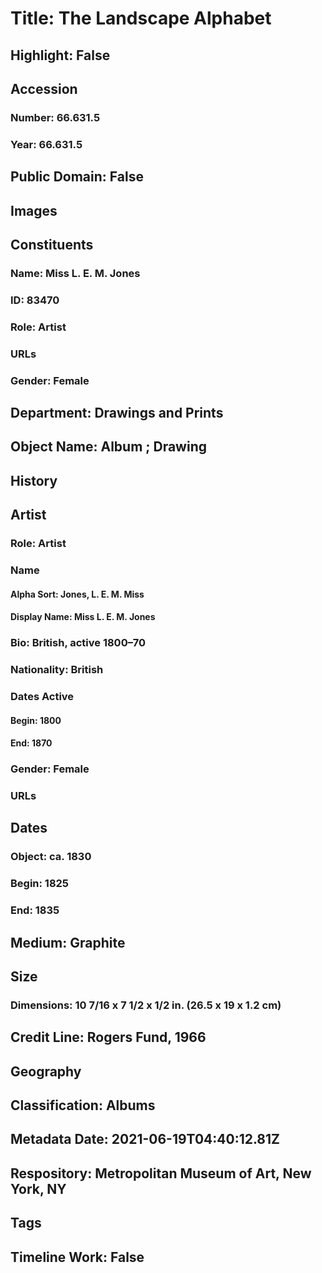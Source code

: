 # Title: The Landscape Alphabet
## Highlight: False
## Accession
### Number: 66.631.5
### Year: 66.631.5
## Public Domain: False
## Images
## Constituents
### Name: Miss L. E. M. Jones
### ID: 83470
### Role: Artist
### URLs
### Gender: Female
## Department: Drawings and Prints
## Object Name: Album ; Drawing
## History
## Artist
### Role: Artist
### Name
#### Alpha Sort: Jones, L. E. M. Miss
#### Display Name: Miss L. E. M. Jones
### Bio: British, active 1800–70
### Nationality: British
### Dates Active
#### Begin: 1800
#### End: 1870
### Gender: Female
### URLs
## Dates
### Object: ca. 1830
### Begin: 1825
### End: 1835
## Medium: Graphite
## Size
### Dimensions: 10 7/16 x 7 1/2 x 1/2 in. (26.5 x 19 x 1.2 cm)
## Credit Line: Rogers Fund, 1966
## Geography
## Classification: Albums
## Metadata Date: 2021-06-19T04:40:12.81Z
## Respository: Metropolitan Museum of Art, New York, NY
## Tags
## Timeline Work: False